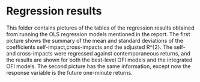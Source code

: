# Regression results
This folder contains pictures of the tables of the regression results obtained from running the OLS regression models mentioned in the report. The first picture shows the summary of the mean and standard deviations of the coefficients self-impact,cross-impacts and the adjusted R^{2}. The self- and cross-impacts were regressed against contemporaneous returns, and the results are shown for both the best-level OFI models and the integrated OFI models. The second picture has the same information, except now the response variable is the future one-minute returns.
